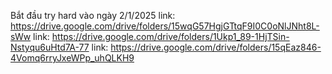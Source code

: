 Bắt đầu try hard vào ngày 2/1/2025
link: https://drive.google.com/drive/folders/15wqG57HgjGTtqF9I0C0oNlJNht8L-sWw
link: https://drive.google.com/drive/folders/1Ukp1_89-1HjTSin-Nstyqu6uHtd7A-77
link: https://drive.google.com/drive/folders/15qEaz846-4Vomq6rryJxeWPp_uhQLKH9
